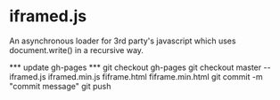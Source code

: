 iframed.js
==========

An asynchronous loader for 3rd party's javascript which uses document.write() in a recursive way.

*** update gh-pages ***
git checkout gh-pages
git checkout master -- iframed.js iframed.min.js fiframe.html fiframe.min.html
git commit -m "commit message"
git push
